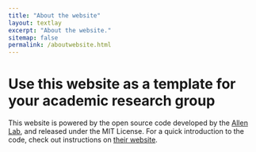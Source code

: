 ```yaml
---
title: "About the website"
layout: textlay
excerpt: "About the website."
sitemap: false
permalink: /aboutwebsite.html
---
```


# Use this website as a template for your academic research group

This website is powered by the open source code developed by the  [Allen Lab](https://github.com/allanlab/allanlab), and released under the MIT License. For a quick introduction to the code, check out instructions on [their website](https://www.allanlab.org/aboutwebsite.html).



